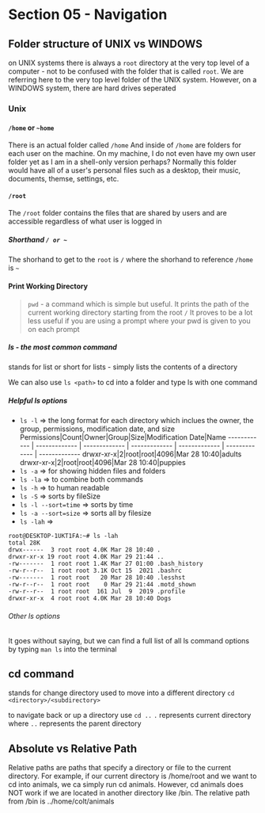 # Section 05 - Navigation

## Folder structure of UNIX vs WINDOWS
on UNIX systems there is always a `root` directory at the very top level of a computer
    - not to be confused with the folder that is called `root`. We are referring here to the very top level folder of the UNIX system.
However, on a WINDOWS system, there are hard drives seperated

### Unix

#### `/home` or `~home`
There is an actual folder called `/home`
And inside of `/home` are folders for each user on the machine.
On my machine, I do not even have my own user folder yet as I am in a shell-only version perhaps?
Normally this folder would have all of a user's personal files such as a desktop, their music, documents, themse, settings, etc.

#### `/root`
The `/root` folder contains the files that are shared by users and are accessible regardless of what user is logged in

##### Shorthand `/ or ~`
The shorhand to get to the `root` is `/` where the shorhand to reference `/home` is `~`

#### Print Working Directory
> `pwd` - a command which is simple but useful. It prints the path of the current working directory starting from the root `/`
It proves to be a lot less useful if you are using a prompt where your pwd is given to you on each prompt

##### ls - the most common command
stands for list or short for lists -
simply lists the contents of a directory

We can also use `ls <path>` to cd into a folder and type ls with one command

##### Helpful ls options
- `ls -l` => the long format for each directory which inclues the owner, the group, permissions, modification date, and size
    Permissions|Count|Owner|Group|Size|Modification Date|Name
    ------------ | ------------- | ------------- | -------------  | -------------  | -------------  | ------------- 
    drwxr-xr-x|2|root|root|4096|Mar 28 10:40|adults
    drwxr-xr-x|2|root|root|4096|Mar 28 10:40|puppies
- `ls -a` => for showing hidden files and folders
- `ls -la` => to combine both commands
- `ls -h` => to human readable
- `ls -S` => sorts by fileSize
- `ls -l --sort=time` => sorts by time
- `ls -a --sort=size` => sorts all by filesize
- `ls -lah` => 
```
root@DESKTOP-1UKT1FA:~# ls -lah
total 28K
drwx------  3 root root 4.0K Mar 28 10:40 .
drwxr-xr-x 19 root root 4.0K Mar 29 21:44 ..
-rw-------  1 root root 1.4K Mar 27 01:00 .bash_history
-rw-r--r--  1 root root 3.1K Oct 15  2021 .bashrc
-rw-------  1 root root   20 Mar 28 10:40 .lesshst
-rw-r--r--  1 root root    0 Mar 29 21:44 .motd_shown
-rw-r--r--  1 root root  161 Jul  9  2019 .profile
drwxr-xr-x  4 root root 4.0K Mar 28 10:40 Dogs
``` 
###### Other ls options
It goes without saying, but we can find a full list of all ls command options by typing `man ls` into the terminal

## cd command
stands for change directory
used to move into a different directory
`cd <directory>/<subdirectory>`

to navigate back or up a directory use
`cd ..`
`.` represents current directory where `..` represents the parent directory

## Absolute vs Relative Path

Relative paths are paths that specify a directory or file to the current directory. For example, if our current directory is /home/root and we want to cd into animals, we ca simply run cd animals. However, cd animals does NOT work if we are located in another directory like /bin. The relative path from /bin is ../home/colt/animals
